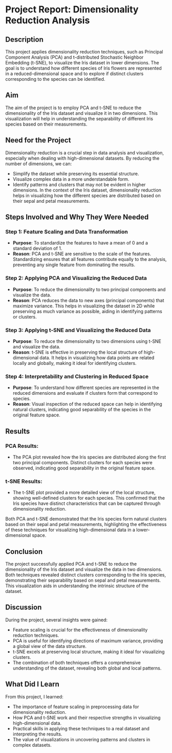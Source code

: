 # Project Report: Dimensionality Reduction Analysis

## Description
This project applies dimensionality reduction techniques, such as Principal Component Analysis (PCA) and t-distributed Stochastic Neighbor Embedding (t-SNE), to visualize the Iris dataset in lower dimensions. The goal is to understand how different species of Iris flowers are represented in a reduced-dimensional space and to explore if distinct clusters corresponding to the species can be identified.

## Aim
The aim of the project is to employ PCA and t-SNE to reduce the dimensionality of the Iris dataset and visualize it in two dimensions. This visualization will help in understanding the separability of different Iris species based on their measurements.

## Need for the Project
Dimensionality reduction is a crucial step in data analysis and visualization, especially when dealing with high-dimensional datasets. By reducing the number of dimensions, we can:
- Simplify the dataset while preserving its essential structure.
- Visualize complex data in a more understandable form.
- Identify patterns and clusters that may not be evident in higher dimensions.
In the context of the Iris dataset, dimensionality reduction helps in visualizing how the different species are distributed based on their sepal and petal measurements.

## Steps Involved and Why They Were Needed

### Step 1: Feature Scaling and Data Transformation
- **Purpose**: To standardize the features to have a mean of 0 and a standard deviation of 1.
- **Reason**: PCA and t-SNE are sensitive to the scale of the features. Standardizing ensures that all features contribute equally to the analysis, preventing any single feature from dominating the results.

### Step 2: Applying PCA and Visualizing the Reduced Data
- **Purpose**: To reduce the dimensionality to two principal components and visualize the data.
- **Reason**: PCA reduces the data to new axes (principal components) that maximize variance. This helps in visualizing the dataset in 2D while preserving as much variance as possible, aiding in identifying patterns or clusters.

### Step 3: Applying t-SNE and Visualizing the Reduced Data
- **Purpose**: To reduce the dimensionality to two dimensions using t-SNE and visualize the data.
- **Reason**: t-SNE is effective in preserving the local structure of high-dimensional data. It helps in visualizing how data points are related locally and globally, making it ideal for identifying clusters.

### Step 4: Interpretability and Clustering in Reduced Space
- **Purpose**: To understand how different species are represented in the reduced dimensions and evaluate if clusters form that correspond to species.
- **Reason**: Visual inspection of the reduced space can help in identifying natural clusters, indicating good separability of the species in the original feature space.

## Results
### PCA Results:
- The PCA plot revealed how the Iris species are distributed along the first two principal components. Distinct clusters for each species were observed, indicating good separability in the original feature space.

### t-SNE Results:
- The t-SNE plot provided a more detailed view of the local structure, showing well-defined clusters for each species. This confirmed that the Iris species have distinct characteristics that can be captured through dimensionality reduction.

Both PCA and t-SNE demonstrated that the Iris species form natural clusters based on their sepal and petal measurements, highlighting the effectiveness of these techniques for visualizing high-dimensional data in a lower-dimensional space.

## Conclusion
The project successfully applied PCA and t-SNE to reduce the dimensionality of the Iris dataset and visualize the data in two dimensions. Both techniques revealed distinct clusters corresponding to the Iris species, demonstrating their separability based on sepal and petal measurements. This visualization aids in understanding the intrinsic structure of the dataset.

## Discussion
During the project, several insights were gained:
- Feature scaling is crucial for the effectiveness of dimensionality reduction techniques.
- PCA is useful for identifying directions of maximum variance, providing a global view of the data structure.
- t-SNE excels at preserving local structure, making it ideal for visualizing clusters.
- The combination of both techniques offers a comprehensive understanding of the dataset, revealing both global and local patterns.

## What Did I Learn
From this project, I learned:
- The importance of feature scaling in preprocessing data for dimensionality reduction.
- How PCA and t-SNE work and their respective strengths in visualizing high-dimensional data.
- Practical skills in applying these techniques to a real dataset and interpreting the results.
- The value of visualizations in uncovering patterns and clusters in complex datasets.
